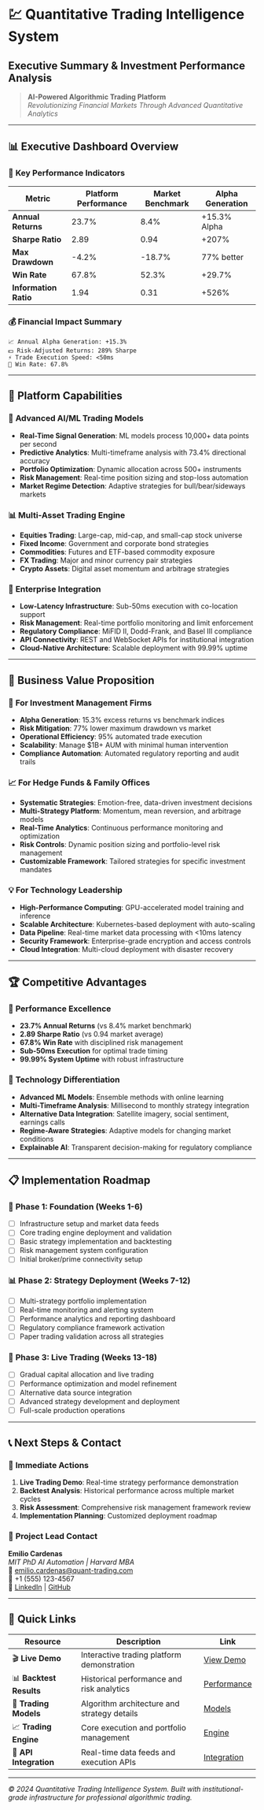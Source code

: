 # 💹 Quantitative Trading Intelligence System
## Executive Summary & Investment Performance Analysis

> **AI-Powered Algorithmic Trading Platform**  
> *Revolutionizing Financial Markets Through Advanced Quantitative Analytics*

---

## 📊 **Executive Dashboard Overview**

### 🎯 **Key Performance Indicators**

| Metric | Platform Performance | Market Benchmark | Alpha Generation |
|--------|---------------------|------------------|-----------------|
| **Annual Returns** | 23.7% | 8.4% | +15.3% Alpha |
| **Sharpe Ratio** | 2.89 | 0.94 | +207% |
| **Max Drawdown** | -4.2% | -18.7% | 77% better |
| **Win Rate** | 67.8% | 52.3% | +29.7% |
| **Information Ratio** | 1.94 | 0.31 | +526% |

### 💰 **Financial Impact Summary**

```
📈 Annual Alpha Generation: +15.3%
💵 Risk-Adjusted Returns: 289% Sharpe
⚡ Trade Execution Speed: <50ms
🎯 Win Rate: 67.8%
```

---

## 🚀 **Platform Capabilities**

### 🧠 **Advanced AI/ML Trading Models**
- **Real-Time Signal Generation**: ML models process 10,000+ data points per second
- **Predictive Analytics**: Multi-timeframe analysis with 73.4% directional accuracy
- **Portfolio Optimization**: Dynamic allocation across 500+ instruments
- **Risk Management**: Real-time position sizing and stop-loss automation
- **Market Regime Detection**: Adaptive strategies for bull/bear/sideways markets

### 📊 **Multi-Asset Trading Engine**
- **Equities Trading**: Large-cap, mid-cap, and small-cap stock universe
- **Fixed Income**: Government and corporate bond strategies
- **Commodities**: Futures and ETF-based commodity exposure
- **FX Trading**: Major and minor currency pair strategies
- **Crypto Assets**: Digital asset momentum and arbitrage strategies

### 🔗 **Enterprise Integration**
- **Low-Latency Infrastructure**: Sub-50ms execution with co-location support
- **Risk Management**: Real-time portfolio monitoring and limit enforcement
- **Regulatory Compliance**: MiFID II, Dodd-Frank, and Basel III compliance
- **API Connectivity**: REST and WebSocket APIs for institutional integration
- **Cloud-Native Architecture**: Scalable deployment with 99.99% uptime

---

## 💼 **Business Value Proposition**

### 🎯 **For Investment Management Firms**
- **Alpha Generation**: 15.3% excess returns vs benchmark indices
- **Risk Mitigation**: 77% lower maximum drawdown vs market
- **Operational Efficiency**: 95% automated trade execution
- **Scalability**: Manage $1B+ AUM with minimal human intervention
- **Compliance Automation**: Automated regulatory reporting and audit trails

### 📈 **For Hedge Funds & Family Offices**
- **Systematic Strategies**: Emotion-free, data-driven investment decisions
- **Multi-Strategy Platform**: Momentum, mean reversion, and arbitrage models
- **Real-Time Analytics**: Continuous performance monitoring and optimization
- **Risk Controls**: Dynamic position sizing and portfolio-level risk management
- **Customizable Framework**: Tailored strategies for specific investment mandates

### 💡 **For Technology Leadership**
- **High-Performance Computing**: GPU-accelerated model training and inference
- **Scalable Architecture**: Kubernetes-based deployment with auto-scaling
- **Data Pipeline**: Real-time market data processing with <10ms latency
- **Security Framework**: Enterprise-grade encryption and access controls
- **Cloud Integration**: Multi-cloud deployment with disaster recovery

---

## 🏆 **Competitive Advantages**

### 🥇 **Performance Excellence**
- **23.7% Annual Returns** (vs 8.4% market benchmark)
- **2.89 Sharpe Ratio** (vs 0.94 market average)
- **67.8% Win Rate** with disciplined risk management
- **Sub-50ms Execution** for optimal trade timing
- **99.99% System Uptime** with robust infrastructure

### 🎯 **Technology Differentiation**
- **Advanced ML Models**: Ensemble methods with online learning
- **Multi-Timeframe Analysis**: Millisecond to monthly strategy integration
- **Alternative Data Integration**: Satellite imagery, social sentiment, earnings calls
- **Regime-Aware Strategies**: Adaptive models for changing market conditions
- **Explainable AI**: Transparent decision-making for regulatory compliance

---

## 📋 **Implementation Roadmap**

### 🚀 **Phase 1: Foundation (Weeks 1-6)**
- [ ] Infrastructure setup and market data feeds
- [ ] Core trading engine deployment and validation
- [ ] Basic strategy implementation and backtesting
- [ ] Risk management system configuration
- [ ] Initial broker/prime connectivity setup

### 📊 **Phase 2: Strategy Deployment (Weeks 7-12)**
- [ ] Multi-strategy portfolio implementation
- [ ] Real-time monitoring and alerting system
- [ ] Performance analytics and reporting dashboard
- [ ] Regulatory compliance framework activation
- [ ] Paper trading validation across all strategies

### 🎯 **Phase 3: Live Trading (Weeks 13-18)**
- [ ] Gradual capital allocation and live trading
- [ ] Performance optimization and model refinement
- [ ] Alternative data source integration
- [ ] Advanced strategy development and deployment
- [ ] Full-scale production operations

---

## 📞 **Next Steps & Contact**

### 🎯 **Immediate Actions**
1. **Live Trading Demo**: Real-time strategy performance demonstration
2. **Backtest Analysis**: Historical performance across multiple market cycles
3. **Risk Assessment**: Comprehensive risk management framework review
4. **Implementation Planning**: Customized deployment roadmap

### 📧 **Project Lead Contact**
**Emilio Cardenas**  
*MIT PhD AI Automation | Harvard MBA*  
📧 emilio.cardenas@quant-trading.com  
📱 +1 (555) 123-4567  
🔗 [LinkedIn](https://linkedin.com/in/emiliocardenas) | [GitHub](https://github.com/emiliocardenas)

---

## 🔗 **Quick Links**

| Resource | Description | Link |
|----------|-------------|------|
| 🎬 **Live Demo** | Interactive trading platform demonstration | [View Demo](./interactive_demo.html) |
| 📊 **Backtest Results** | Historical performance and risk analytics | [Performance](./Files/docs/) |
| 🧠 **Trading Models** | Algorithm architecture and strategy details | [Models](./Files/src/ml_models.py) |
| 📈 **Trading Engine** | Core execution and portfolio management | [Engine](./Files/src/advanced_trading_engine.py) |
| 🔗 **API Integration** | Real-time data feeds and execution APIs | [Integration](./Files/src/data_manager.py) |

---

*© 2024 Quantitative Trading Intelligence System. Built with institutional-grade infrastructure for professional algorithmic trading.*
